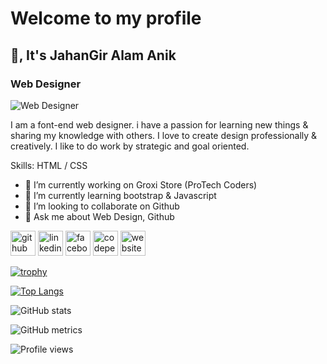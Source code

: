 # Welcome to my profile 
## 👋, It's JahanGir Alam Anik
### Web Designer
![Web Designer](https://i.postimg.cc/QdTZk5Jg/4884846.png)

I am a font-end web designer. i have a passion for learning new things & sharing my knowledge with others. I love to create design professionally & creatively. I like to do work by strategic and goal oriented.

Skills: HTML / CSS

- 🔭 I’m currently working on Groxi Store (ProTech Coders) 
- 🌱 I’m currently learning bootstrap & Javascript 
- 👯 I’m looking to collaborate on Github 
- 💬 Ask me about Web Design, Github 


[<img src='https://cdn.jsdelivr.net/npm/simple-icons@3.0.1/icons/github.svg' alt='github' height='40'>](https://github.com/JaAnik05)  [<img src='https://cdn.jsdelivr.net/npm/simple-icons@3.0.1/icons/linkedin.svg' alt='linkedin' height='40'>](https://www.linkedin.com/in/JaAnik05/)  [<img src='https://cdn.jsdelivr.net/npm/simple-icons@3.0.1/icons/facebook.svg' alt='facebook' height='40'>](https://www.facebook.com/JaAnik05)  [<img src='https://cdn.jsdelivr.net/npm/simple-icons@3.0.1/icons/codepen.svg' alt='codepen' height='40'>](https://codepen.io/JaAnik05)  [<img src='https://cdn.jsdelivr.net/npm/simple-icons@3.0.1/icons/icloud.svg' alt='website' height='40'>](http://www.JaAnik.xyz)  

[![trophy](https://github-profile-trophy.vercel.app/?username=JaAnik05)](https://github.com/ryo-ma/github-profile-trophy)

[![Top Langs](https://github-readme-stats.vercel.app/api/top-langs/?username=JaAnik05)](https://github.com/anuraghazra/github-readme-stats)

![GitHub stats](https://github-readme-stats.vercel.app/api?username=JaAnik05&show_icons=true&count_private=true)  

![GitHub metrics](https://metrics.lecoq.io/JaAnik05)  

![Profile views](https://gpvc.arturio.dev/JaAnik05)  
